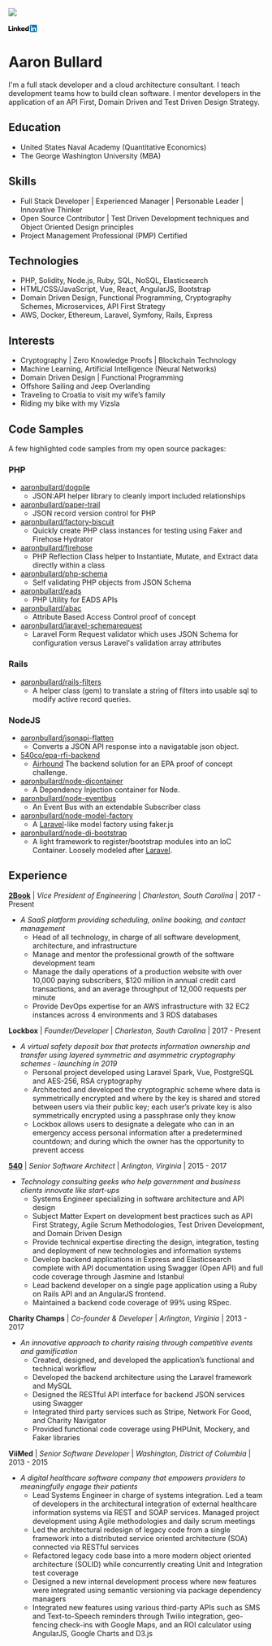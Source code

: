 ![](https://avatars2.githubusercontent.com/u/4197300?v=3&u=869bf3d92fd6083413b8f28da7739e811b49425d&s=200)

[![Linkedin](images/Logo-2C-14px.png)](https://www.linkedin.com/in/aaronbullard)

# Aaron Bullard
I'm a full stack developer and a cloud architecture consultant.  I teach development teams how to build clean software.  I mentor developers in the application of an API First, Domain Driven and Test Driven Design Strategy.  

## Education
- United States Naval Academy (Quantitative Economics)
- The George Washington University (MBA)

## Skills
- Full Stack Developer | Experienced Manager | Personable Leader | Innovative Thinker
- Open Source Contributor | Test Driven Development techniques and Object Oriented Design principles
- Project Management Professional (PMP) Certified

## Technologies
- PHP, Solidity, Node.js, Ruby, SQL, NoSQL, Elasticsearch
- HTML/CSS/JavaScript, Vue, React, AngularJS, Bootstrap
- Domain Driven Design, Functional Programming, Cryptography Schemes, Microservices, API First Strategy
- AWS, Docker, Ethereum, Laravel, Symfony, Rails, Express

## Interests
- Cryptography | Zero Knowledge Proofs | Blockchain Technology
- Machine Learning, Artificial Intelligence (Neural Networks) 
- Domain Driven Design | Functional Programming
- Offshore Sailing and Jeep Overlanding
- Traveling to Croatia to visit my wife’s family
- Riding my bike with my Vizsla

## Code Samples
A few highlighted code samples from my open source packages:

### PHP
- [aaronbullard/dogpile](https://github.com/aaronbullard/dogpile)
  - JSON:API helper library to cleanly import included relationships
- [aaronbullard/paper-trail](https://github.com/aaronbullard/paper-trail)
  - JSON record version control for PHP
- [aaronbullard/factory-biscuit](https://github.com/aaronbullard/factory-biscuit)
  - Quickly create PHP class instances for testing using Faker and Firehose Hydrator
- [aaronbullard/firehose](https://github.com/aaronbullard/firehose)
  - PHP Reflection Class helper to Instantiate, Mutate, and Extract data directly within a class
- [aaronbullard/php-schema](https://github.com/aaronbullard/php-schema)
  - Self validating PHP objects from JSON Schema
- [aaronbullard/eads](https://github.com/aaronbullard/eads)
  - PHP Utility for EADS APIs
- [aaronbullard/abac](https://github.com/aaronbullard/abac)
  - Attribute Based Access Control proof of concept
- [aaronbullard/laravel-schemarequest](https://github.com/aaronbullard/laravel-schemarequest)
  - Laravel Form Request validator which uses JSON Schema for configuration versus Laravel's validation array attributes

### Rails
- [aaronbullard/rails-filters](https://github.com/aaronbullard/rails-filters)
  - A helper class (gem) to translate a string of filters into usable sql to modify active record queries.

### NodeJS
- [aaronbullard/jsonapi-flatten](https://github.com/aaronbullard/jsonapi-flatten)
  - Converts a JSON API response into a navigatable json object.
- [540co/epa-rfi-backend](https://github.com/540co/epa-rfi-backend)
  - [Airhound](https://airhound.540.co) The backend solution for an EPA proof of concept challenge.
- [aaronbullard/node-dicontainer](https://github.com/aaronbullard/node-dicontainer)
  - A Dependency Injection container for Node.
- [aaronbullard/node-eventbus](https://github.com/aaronbullard/node-eventbus)
  - An Event Bus with an extendable Subscriber class
- [aaronbullard/node-model-factory](https://github.com/aaronbullard/node-model-factory)
  - A [Laravel](https://laravel.com)-like model factory using faker.js
- [aaronbullard/node-di-bootstrap](https://github.com/aaronbullard/node-di-bootstrap)
  - A light framework to register/bootstrap modules into an IoC Container.  Loosely modeled after [Laravel](https://laravel.com).

## Experience

[**2Book**](https://massagebook.com) | *Vice President of Engineering* | *Charleston, South Carolina* |	2017 - Present
+ *A SaaS platform providing scheduling, online booking, and contact management*
  - Head of all technology, in charge of all software development, architecture, and infrastructure
  - Manage and mentor the professional growth of the software development team
  - Manage the daily operations of a production website with over 10,000 paying subscribers, $120 million in
annual credit card transactions, and an average throughput of 12,000 requests per minute
  - Provide DevOps expertise for an AWS infrastructure with 32 EC2 instances across 4 environments and 3 RDS databases

**Lockbox** | *Founder/Developer* | *Charleston, South Carolina* |	2017 - Present
+ *A virtual safety deposit box that protects information ownership and transfer using layered symmetric and asymmetric cryptography schemes - launching in 2019*
  - Personal project developed using Laravel Spark, Vue, PostgreSQL and AES-256, RSA cryptography
  - Architected and developed the cryptographic scheme where data is symmetrically encrypted and where by
the key is shared and stored between users via their public key; each user’s private key is also symmetrically
encrypted using a passphrase only they know
  - Lockbox allows users to designate a delegate who can in an emergency access personal information after a
predetermined countdown; and during which the owner has the opportunity to prevent access

[**540**](https://540.co) | *Senior Software Architect* | *Arlington, Virginia* |	2015 - 2017
+ *Technology consulting geeks who help government and business clients innovate like start-ups*
  - Systems Engineer specializing in software architecture and API design
  - Subject Matter Expert on development best practices such as API First Strategy, Agile Scrum Methodologies, Test Driven Development, and Domain Driven Design
  - Provide technical expertise directing the design, integration, testing and deployment of new technologies and information systems
  - Develop backend applications in Express and Elasticsearch complete with API documentation using Swagger (Open API) and full code coverage through Jasmine and Istanbul
  - Lead backend developer on a single page application using a Ruby on Rails API and an AngularJS frontend.
  - Maintained a backend code coverage of 99% using RSpec.

**Charity Champs** | *Co-founder & Developer* | *Arlington, Virginia* | 2013 - 2017
+ *An innovative approach to charity raising through competitive events and gamification*
  - Created, designed, and developed the application’s functional and technical workflow
  - Developed the backend architecture using the Laravel framework and MySQL
  - Designed the RESTful API interface for backend JSON services using Swagger
  - Integrated third party services such as Stripe, Network For Good, and Charity Navigator
  - Provided functional code coverage using PHPUnit, Mockery, and Faker libraries

**ViiMed** | *Senior Software Developer* | *Washington, District of Columbia* |	2013 - 2015
+ *A digital healthcare software company that empowers providers to meaningfully engage their patients*
  - Lead Systems Engineer in charge of systems integration.  Led a team of developers in the architectural integration of external healthcare information systems via REST and SOAP services.  Managed project development using Agile methodologies and daily scrum meetings
  - Led the architectural redesign of legacy code from a single framework into a distributed service oriented architecture (SOA) connected via RESTful services
  - Refactored legacy code base into a more modern object oriented architecture (SOLID) while concurrently creating Unit and Integration test coverage
  - Designed a new internal development process where new features were integrated using semantic versioning via package dependency managers
  - Integrated new features using various third-party APIs such as SMS and Text-to-Speech reminders through Twilio integration, geo-fencing check-ins with Google Maps, and an ROI calculator using AngularJS, Google Charts and D3.js
